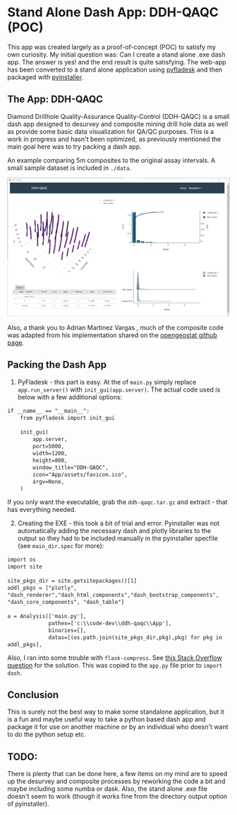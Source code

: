 # Stand Alone Dash App: DDH-QAQC (POC)

This app was created largely as a proof-of-concept (POC) to satisfy my own curiosity.
My initial question was: Can I create a stand alone .exe dash app. The answer is yes!
and the end result is quite satisfying. The web-app has been converted to a stand alone application using [pyfladesk](https://github.com/smoqadam/PyFladesk) and then packaged with [pyinstaller](https://www.pyinstaller.org/).

## The App: DDH-QAQC

Diamond Drillhole Quality-Assurance Quality-Control (DDH-QAQC) is a small dash app designed to desurvey and composite mining drill hole data as well as provide some basic data visualization for QA/QC purposes. This is a work in progress and hasn't been optimized, as previously mentioned the main goal here was to try packing a dash app.

An example comparing 5m composites to the original assay intervals. A small sample dataset is included in `./data`.

![](./images/composite_eda.png)

Also, a thank you to Adrian Martinez Vargas , much of the composite code was adapted from his implementation shared on the [opengeostat github page](https://github.com/opengeostat).

## Packing the Dash App

1. PyFladesk - this part is easy. At the of `main.py` simply replace `app.run_server()`
   with `init_gui(app.server)`. The actual code used is below with a few additional options:

```
if __name__ == "__main__":
    from pyfladesk import init_gui

    init_gui(
        app.server,
        port=5000,
        width=1200,
        height=800,
        window_title="DDH-QAQC",
        icon="App/assets/favicon.ico",
        argv=None,
    )
```

If you only want the executable, grab the `ddh-qaqc.tar.gz` and extract - that has everything needed.

2. Creating the EXE - this took a bit of trial and error. Pyinstaller was not automatically adding the necessary dash and plotly libraries to the output so they had to be included manually in the pyinstaller specfile (see `main_dir.spec` for more):

```
import os
import site

site_pkgs_dir = site.getsitepackages()[1]
addl_pkgs = ["plotly", "dash_renderer","dash_html_components","dash_bootstrap_components", "dash_core_components", "dash_table"]

a = Analysis(['main.py'],
             pathex=['c:\\code-dev\\ddh-qaqc\\App'],
             binaries=[],
             datas=[(os.path.join(site_pkgs_dir,pkg),pkg) for pkg in addl_pkgs],

```

Also, I ran into some trouble with `flask-compress`. See [this Stack Overflow question](https://stackoverflow.com/questions/64290390/pyinstaller-executable-cannot-find-flask-compress-distribution-that-is-include) for the solution.
This was copied to the `app.py` file prior to `import dash`.

## Conclusion

This is surely not the best way to make some standalone application, but it is a fun and maybe useful way to take a python based dash app and package it for use on another machine or by an individual who doesn't want to do the python setup etc.

## TODO:

There is plenty that can be done here, a few items on my mind are to speed up the desurvey and composite processes by reworking the code a bit and maybe including some numba or dask. Also, the stand alone .exe file doesn't seem to work (though it works fine from the directory output option of pyinstaller).
